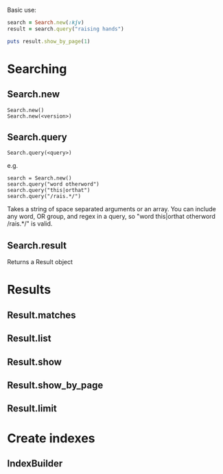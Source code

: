 Basic use:

``` ruby
search = Search.new(:kjv)
result = search.query("raising hands")

puts result.show_by_page(1)
```

# Searching

## Search.new

    Search.new()
    Search.new(<version>)

## Search.query

    Search.query(<query>)

e.g.

    search = Search.new()
    search.query("word otherword")
    search.query("this|orthat")
    search.query("/rais.*/")

Takes a string of space separated arguments or an array.
You can include any word, OR group, and regex in a query, so "word this|orthat otherword /rais.*/" is valid.

## Search.result

Returns a Result object

# Results

## Result.matches
## Result.list
## Result.show
## Result.show_by_page
## Result.limit

# Create indexes

## IndexBuilder
